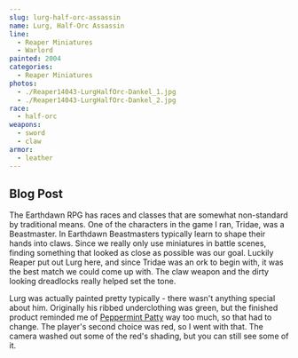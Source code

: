 ```yaml
---
slug: lurg-half-orc-assassin
name: Lurg, Half-Orc Assassin
line:
  - Reaper Miniatures
  - Warlord
painted: 2004
categories:
  - Reaper Miniatures
photos:
  - ./Reaper14043-LurgHalfOrc-Dankel_1.jpg
  - ./Reaper14043-LurgHalfOrc-Dankel_2.jpg
race:
  - half-orc
weapons:
  - sword
  - claw
armor:
  - leather
---
```


## Blog Post

The Earthdawn RPG has races and classes that are somewhat non-standard by traditional means. One of the characters in the game I ran, Tridae, was a Beastmaster. In Earthdawn Beastmasters typically learn to shape their hands into claws. Since we really only use miniatures in battle scenes, finding something that looked as close as possible was our goal. Luckily Reaper put out Lurg here, and since Tridae was an ork to begin with, it was the best match we could come up with. The claw weapon and the dirty looking dreadlocks really helped set the tone.

Lurg was actually painted pretty typically - there wasn't anything special about him. Originally his ribbed underclothing was green, but the finished product reminded me of [Peppermint Patty](http://peanuts.wikia.com/wiki/Patricia_%22Peppermint_Patty%22_Reichardt) way too much, so that had to change. The player's second choice was red, so I went with that. The camera washed out some of the red's shading, but you can still see some of it.
